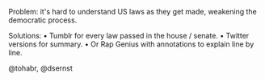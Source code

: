 Problem: it's hard to understand US laws as they get made, weakening the democratic process.


Solutions: 
• Tumblr for every law passed in the house / senate.
• Twitter versions for summary.
• Or Rap Genius with annotations to explain line by line.

@tohabr, @dsernst
